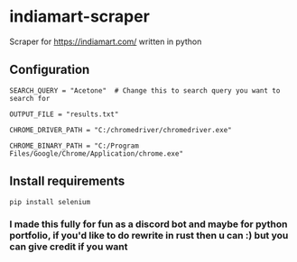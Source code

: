 # indiamart-scraper
Scraper for https://indiamart.com/ written in python


## Configuration

```
SEARCH_QUERY = "Acetone"  # Change this to search query you want to search for
```
```
OUTPUT_FILE = "results.txt"
```
```
CHROME_DRIVER_PATH = "C:/chromedriver/chromedriver.exe"
```
```
CHROME_BINARY_PATH = "C:/Program Files/Google/Chrome/Application/chrome.exe"
```


## Install requirements

```
pip install selenium
```


### I made this fully for fun as a discord bot and maybe for python portfolio, if you'd like to do rewrite in rust then u can :) but you can give credit if you want
